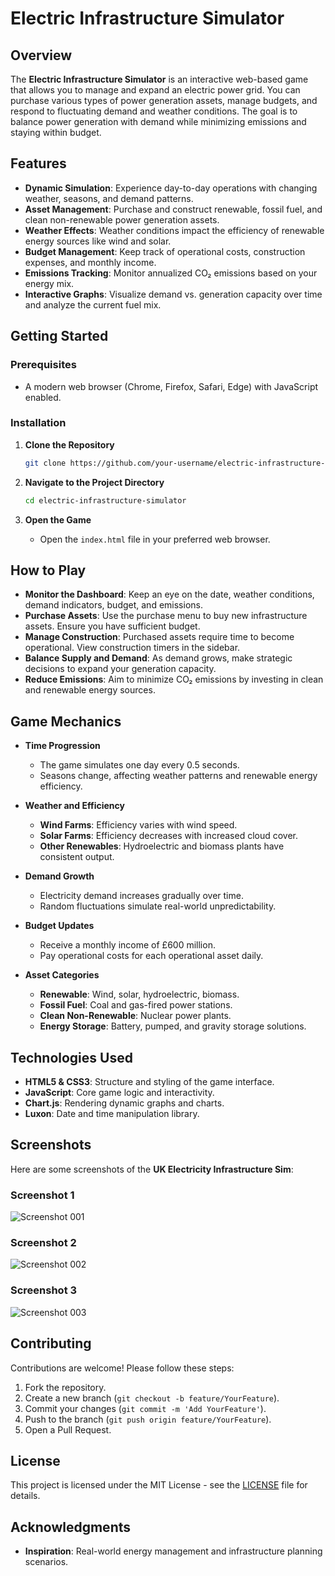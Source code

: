 # Electric Infrastructure Simulator

## Overview

The **Electric Infrastructure Simulator** is an interactive web-based game that allows you to manage and expand an electric power grid. You can purchase various types of power generation assets, manage budgets, and respond to fluctuating demand and weather conditions. The goal is to balance power generation with demand while minimizing emissions and staying within budget.

## Features

- **Dynamic Simulation**: Experience day-to-day operations with changing weather, seasons, and demand patterns.
- **Asset Management**: Purchase and construct renewable, fossil fuel, and clean non-renewable power generation assets.
- **Weather Effects**: Weather conditions impact the efficiency of renewable energy sources like wind and solar.
- **Budget Management**: Keep track of operational costs, construction expenses, and monthly income.
- **Emissions Tracking**: Monitor annualized CO₂ emissions based on your energy mix.
- **Interactive Graphs**: Visualize demand vs. generation capacity over time and analyze the current fuel mix.

## Getting Started

### Prerequisites

- A modern web browser (Chrome, Firefox, Safari, Edge) with JavaScript enabled.

### Installation

1. **Clone the Repository**

   ```bash
   git clone https://github.com/your-username/electric-infrastructure-simulator.git
   ```

2. **Navigate to the Project Directory**

   ```bash
   cd electric-infrastructure-simulator
   ```

3. **Open the Game**

   - Open the `index.html` file in your preferred web browser.

## How to Play

- **Monitor the Dashboard**: Keep an eye on the date, weather conditions, demand indicators, budget, and emissions.
- **Purchase Assets**: Use the purchase menu to buy new infrastructure assets. Ensure you have sufficient budget.
- **Manage Construction**: Purchased assets require time to become operational. View construction timers in the sidebar.
- **Balance Supply and Demand**: As demand grows, make strategic decisions to expand your generation capacity.
- **Reduce Emissions**: Aim to minimize CO₂ emissions by investing in clean and renewable energy sources.

## Game Mechanics
- **Time Progression**

  - The game simulates one day every 0.5 seconds.
  - Seasons change, affecting weather patterns and renewable energy efficiency.

- **Weather and Efficiency**

  - **Wind Farms**: Efficiency varies with wind speed.
  - **Solar Farms**: Efficiency decreases with increased cloud cover.
  - **Other Renewables**: Hydroelectric and biomass plants have consistent output.

- **Demand Growth**

  - Electricity demand increases gradually over time.
  - Random fluctuations simulate real-world unpredictability.

- **Budget Updates**

  - Receive a monthly income of £600 million.
  - Pay operational costs for each operational asset daily.

- **Asset Categories**

  - **Renewable**: Wind, solar, hydroelectric, biomass.
  - **Fossil Fuel**: Coal and gas-fired power stations.
  - **Clean Non-Renewable**: Nuclear power plants.
  - **Energy Storage**: Battery, pumped, and gravity storage solutions.

## Technologies Used

- **HTML5 & CSS3**: Structure and styling of the game interface.
- **JavaScript**: Core game logic and interactivity.
- **Chart.js**: Rendering dynamic graphs and charts.
- **Luxon**: Date and time manipulation library.

## Screenshots
Here are some screenshots of the **UK Electricity Infrastructure Sim**:
### Screenshot 1
![Screenshot 001](UK-Electricity-Infrastructure-Sim/images/screenshots/screenshot%20001.PNG)
### Screenshot 2
![Screenshot 002](UK-Electricity-Infrastructure-Sim/images/screenshots/screenshot%20002.PNG)
### Screenshot 3
![Screenshot 003](UK-Electricity-Infrastructure-Sim/images/screenshots/screenshot%20003.PNG)


## Contributing
Contributions are welcome! Please follow these steps:
1. Fork the repository.
2. Create a new branch (`git checkout -b feature/YourFeature`).
3. Commit your changes (`git commit -m 'Add YourFeature'`).
4. Push to the branch (`git push origin feature/YourFeature`).
5. Open a Pull Request.

## License
This project is licensed under the MIT License - see the [LICENSE](LICENSE) file for details.

## Acknowledgments
- **Inspiration**: Real-world energy management and infrastructure planning scenarios.
